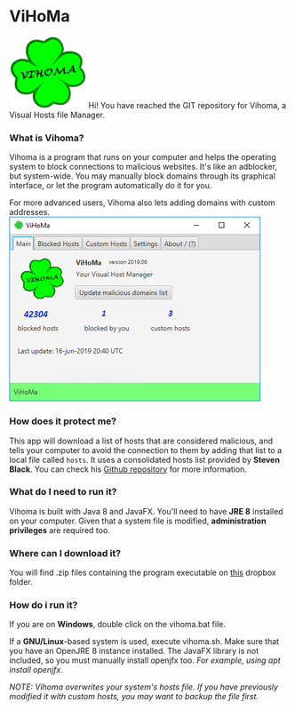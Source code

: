 # ViHoMa
<img src="https://raw.githubusercontent.com/cmabad/ViHoMa/master/src/resources/ico-big.png" alt="Vihoma logo" height="130em"/>
Hi! You have reached the GIT repository for Vihoma, a Visual Hosts file Manager. 

### What is Vihoma?
Vihoma is a program that runs on your computer and helps the operating system to block connections to malicious websites. It's like an adblocker, but system-wide. You may manually block domains through its graphical interface, or let the program automatically do it for you.

For more advanced users, Vihoma also lets adding domains with custom addresses.
![Vihoma main tab](https://raw.githubusercontent.com/cmabad/ViHoMa/master/src/resources/main-tab.PNG)

### How does it protect me?
This app will download a list of hosts that are considered malicious, and tells your computer to avoid the connection to them by adding that list to a local file called `hosts`.
It uses a consolidated hosts list provided by **Steven Black**. You can check his [Github repository](https://github.com/StevenBlack/hosts) for more information.

### What do I need to run it?
Vihoma is built with Java 8 and JavaFX. You'll need to have **JRE 8** installed on your computer. Given that a system file is modified, **administration privileges** are required too.

### Where can I download it?
You will find .zip files containing the program executable on [this](https://www.dropbox.com/sh/fs6pz5nhim62oj0/AAAvIwUTKPrRaSUB5iNtcGLIa?dl=0) dropbox folder.

### How do i run it?
If you are on **Windows**, double click on the vihoma.bat file.

If a **GNU/Linux**-based system is used, execute vihoma.sh. Make sure that you have an OpenJRE 8 instance installed. The JavaFX library is not included, so you must manually install openjfx too. *For example, using apt install openjfx*.

*NOTE: Vihoma overwrites your system's hosts file. If you have previously modified it with custom hosts, you may want to backup the file first.*